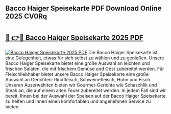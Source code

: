 ## Bacco Haiger Speisekarte PDF Download Online 2025 CV0Rq

# <h2><a href="http://gc5hid.nevu.top/?p=Bacco+Haiger+Speisekarte">🔗 👉🔴 Bacco Haiger Speisekarte 2025 PDF</a></h2>

[![Bacco Haiger Speisekarte 2025 PDF](https://i.imgur.com/dBaPXMq.png)](http://gc5hid.nevu.top/?p=Bacco+Haiger+Speisekarte)
Die Bacco Haiger Speisekarte ist eine Gelegenheit, etwas für sich selbst zu wählen und zu genießen. Unsere Bacco Haiger Speisekarte bietet eine große Auswahl an leichten und frischen Salaten, die mit frischem Gemüse und Obst zubereitet werden. Für Fleischliebhaber bietet unsere Bacco Haiger Speisekarte eine große Auswahl an Gerichten: Rindfleisch, Schweinefleisch, Huhn und Fisch. Unseren Auserwählten bieten wir Gourmet-Gerichte wie Schaschlik und Steak an, die auf einem alten Feuer zubereitet werden. In jedem Fall sind wir bereit, Ihnen bei der Auswahl der Speisen auf der Bacco Haiger Speisekarte zu helfen und Ihnen einen komfortablen und angenehmen Service zu bieten.
